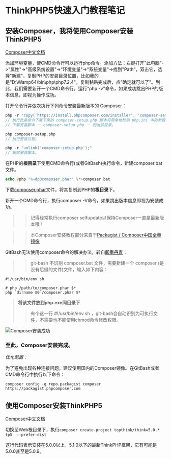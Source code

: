 # ThinkPHP5快速入门教程笔记

## 安装Composer，我将使用Composer安装ThinkPHP5

[Composer中文文档](https://www.kancloud.cn/thinkphp/composer/35671)

添加环境变量，使CMD命令行可以运行php命令。添加方法：右键打开"此电脑"->"属性"->"高级系统设置"->"环境变量"->"系统变量"->找到"Path"，双击它，选择"新建"，复制PHP的安装目录位置，比如我的是"D:\Wamp64\bin\php\php7.2.4"，复制黏贴完成后，点"确定就可以了"。到此，我们需要新开一个CMD命令行，运行"php -v"命令，如果成功跳出PHP的版本信息，即视为操作成功。

打开命令行并依次执行下列命令安装最新版本的 Composer：
```php
php -r "copy('https://install.phpcomposer.com/installer', 'composer-setup.php');"
// 执行此条命令下载下来的 composer-setup.php 脚本将简单地检测 php.ini 中的参数设置，如果某些参数未正确设置则会给出警告；然后下载最新版本的 composer.phar 文件到当前目录。
// 下载安装脚本 － composer-setup.php － 到当前目录。
```
```php
php composer-setup.php
// 执行安装过程。
```
```php
php -r "unlink('composer-setup.php');"
// 删除安装脚本。
```
在PHP的**根目录**下使用CMD命令行(或者GitBash)执行命令，新建composer.bat文件。
```php
echo @php "%~dp0composer.phar" %*>composer.bat
```
下载[composer.phar](https://getcomposer.org/composer.phar)文件，将其复制到PHP的**根目录**下。

新开一个CMD命令行，执行composer -V命令，如果跳出版本信息即视为安装成功。

>>记得经常执行composer selfupdate以保持Composer一直是最新版本哦！

>>本Composer安装教程部分来自于[Packagist / Composer中国全量镜像](https://pkg.phpcomposer.com/#how-to-install-composer)

GitBash无法使用composer命令的解决办法，转自[即墨丹青](https://blog.csdn.net/qq_26282869/article/details/80054551)：

>>git-bash 不识别 composer.bat 文件，需要新建一个 composer (是没有后缀的文件)文件，输入如下内容：
```shell
#!/usr/bin/env sh

# php /path/to/composer.phar $*
php `dirname $0`/composer.phar $*
```
>**将该文件放到php.exe同目录下**
>>有个这一行 #!/usr/bin/env sh ，git-bash会自动识别为可执行文件，不需要也不能使用chmod命令修改权限。

![Composer安装成功](https://github.com/yizhitangtongxue/thinkphpnotes/blob/master/Files/composer.png)

### 至此，Composer安装完成。

*优化配置：*

为了避免出现各种连接问题，建议使用国内的Composer镜像。在GitBash或者CMD命令行中执行以下命令：
```composer
composer config -g repo.packagist composer https://packagist.phpcomposer.com
```

## 使用Composer安装ThinkPHP5

[Composer中文文档](https://www.kancloud.cn/thinkphp/composer/35671)

切换至Web根目录下，执行```composer create-project topthink/think=5.0.*  tp5  --prefer-dist```

这行代码表示安装在5.0.0以上，5.1.0以下的最新ThinkPHP框架，它有可能是5.0.0甚至是5.0.9。